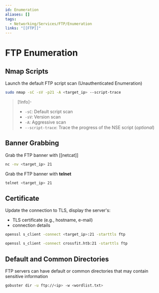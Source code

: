 ```yaml
---
id: Enumeration
aliases: []
tags:
  - Networking/Services/FTP/Enumeration
links: "[[FTP]]"
---
```


# FTP Enumeration

## Nmap Scripts

Launch the default FTP script scan (Unauthenticated Enumeration)

```sh
sudo nmap -sC -sV -p21 -A <target_ip> --script-trace
```

> [!info]-
>
> - `-sC`: Default script scan
> - `-sV`: Version scan
> - `-A`: Aggressive scan
> - `--script-trace`: Trace the progress of the NSE script (*optional*)

## Banner Grabbing

Grab the FTP banner with [[netcat]]

```sh
nc -nv <target_ip> 21
```

Grab the FTP banner with **telnet**

```sh
telnet <target_ip> 21
```

## Certificate

Update the connection to TLS, display the server's:

- TLS certificate (e.g., hostname, e-mail)
- connection details

```sh
openssl s_client -connect <target_ip>:21 -starttls ftp
```

```sh
openssl s_client -connect crossfit.htb:21 -starttls ftp
```

## Default and Common Directories

FTP servers can have default or common directories that may contain sensitive
information

```sh
gobuster dir -u ftp://<ip> -w <wordlist.txt>
```
